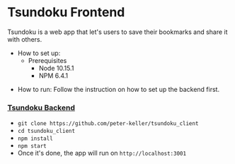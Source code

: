 # Tsundoku Frontend

Tsundoku is a web app that let's users to save their bookmarks and share it with others.

- How to set up:
  - Prerequisites
    - Node 10.15.1
    - NPM 6.4.1

* How to run:
  Follow the instruction on how to set up the backend first.

### [Tsundoku Backend](https://github.com/peter-keller/tsundoku_api)

- `git clone https://github.com/peter-keller/tsundoku_client`
- `cd tsundoku_client`
- `npm install`
- `npm start`
- Once it's done, the app will run on `http://localhost:3001`
